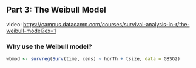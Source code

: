 
## Part 3:  The Weibull Model

video:  https://campus.datacamp.com/courses/survival-analysis-in-r/the-weibull-model?ex=1

### Why use the Weibull model?

```r
wbmod <- survreg(Surv(time, cens) ~ horTh + tsize, data = GBSG2)

